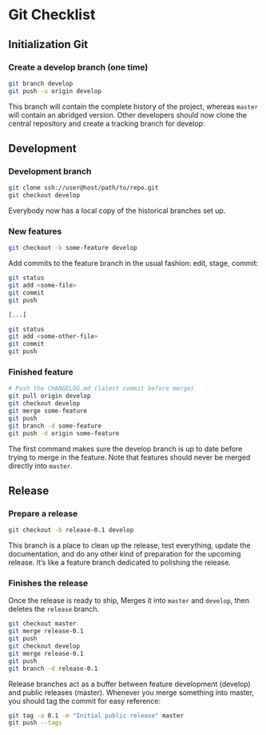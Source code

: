 # Git Checklist

## Initialization Git

### Create a develop branch (one time)

```bash
git branch develop
git push -u origin develop
```

This branch will contain the complete history of the project, whereas `master` will contain an abridged version. Other developers should now clone the central repository and create a tracking branch for develop:

## Development

### Development branch

```bash
git clone ssh://user@host/path/to/repo.git
git checkout develop
```

Everybody now has a local copy of the historical branches set up.

### New features

```bash
git checkout -b some-feature develop
```

Add commits to the feature branch in the usual fashion: edit, stage, commit:

```bash
git status
git add <some-file>
git commit
git push

[...]

git status
git add <some-other-file>
git commit
git push
```

### Finished feature

```bash
# Push the CHANGELOG.md (latest commit before merge)
git pull origin develop
git checkout develop
git merge some-feature
git push
git branch -d some-feature
git push -d origin some-feature
```

The first command makes sure the develop branch is up to date before trying to merge in the feature. Note that features should never be merged directly into `master`.

## Release

### Prepare a release

```bash
git checkout -b release-0.1 develop
```

This branch is a place to clean up the release, test everything, update the documentation, and do any other kind of preparation for the upcoming release. It’s like a feature branch dedicated to polishing the release.

### Finishes the release

Once the release is ready to ship, Merges it into `master` and `develop`, then deletes the `release` branch.

```bash
git checkout master
git merge release-0.1
git push
git checkout develop
git merge release-0.1
git push
git branch -d release-0.1
```

Release branches act as a buffer between feature development (develop) and public releases (master). Whenever you merge something into master, you should tag the commit for easy reference:

```bash
git tag -a 0.1 -m "Initial public release" master
git push --tags
